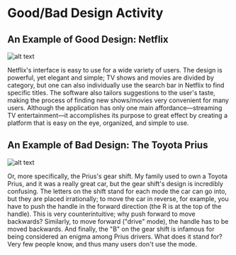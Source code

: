 # Good/Bad Design Activity

## An Example of Good Design: Netflix

![alt text](https://upload.wikimedia.org/wikipedia/en/f/f4/Netflix_-_English.jpg)

Netflix's interface is easy to use for a wide variety of users. The design is powerful, yet elegant and simple; TV shows and movies are divided by category, but one can also individually use the search bar in Netflix to find specific titles. The software also tailors suggestions to the user's taste, making the process of finding new shows/movies very convenient for many users. Although the application has only one main affordance––streaming TV entertainment––it accomplishes its purpose to great effect by creating a platform that is easy on the eye, organized, and simple to use.

## An Example of Bad Design: The Toyota Prius
![alt text](https://agirlsguidetocars.com/wp-content/uploads/2015/12/The-gear-shift-in-the-2015-Toyota-Prius-is-not-your-typical-gear-shift-600x800.jpg)

Or, more specifically, the Prius's gear shift. My family used to own a Toyota Prius, and it was a really great car, but the gear shift's design is incredibly confusing. The letters on the shift stand for each mode the car can go into, but they are placed irrationally; to move the car in reverse, for example, you have to push the handle in the forward direction (the R is at the top of the handle). This is very counterintuitive; why push forward to move backwards? Similarly, to move forward ("drive" mode), the handle has to be moved backwards. And finally, the "B" on the gear shift is infamous for being considered an enigma among Prius drivers. What does it stand for? Very few people know, and thus many users don't use the mode.
